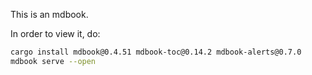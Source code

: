 This is an mdbook.

In order to view it, do:
```bash
cargo install mdbook@0.4.51 mdbook-toc@0.14.2 mdbook-alerts@0.7.0
mdbook serve --open
```
